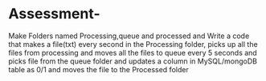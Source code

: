 # Assessment-
Make Folders named Processing,queue and processed and Write a code that makes a file(txt) every second in the Processing folder, picks up all the files from processing and moves all the files to queue every 5 seconds and picks file from the queue folder and updates a column in MySQL/mongoDB table as 0/1 and moves the file to the Processed folder
